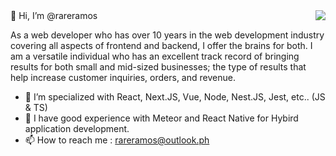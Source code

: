 <img align="right" src="https://github-readme-stats.vercel.app/api?username=rareramos&show_icons=true&icon_color=0366d6&text_color=24292e&bg_color=ffffff&hide_title=false&count_private=true" />
👋  Hi, I’m @rareramos

As a web developer who has over 10 years in the web development industry covering all aspects of frontend and backend, I offer the brains for both. I am a versatile individual who has an excellent track record of bringing results for both small and mid-sized businesses; the type of results that help increase customer inquiries, orders, and revenue.

- 🌱 I’m specialized with React, Next.JS, Vue, Node, Nest.JS, Jest, etc.. (JS & TS)
- 📱 I have good experience with Meteor and React Native for Hybird application development. 
- 📫 How to reach me : rareramos@outlook.ph

<!---
rareramos/rareramos is a ✨ special ✨ repository because its `README.md` (this file) appears on your GitHub profile.
You can click the Preview link to take a look at your changes.
--->
